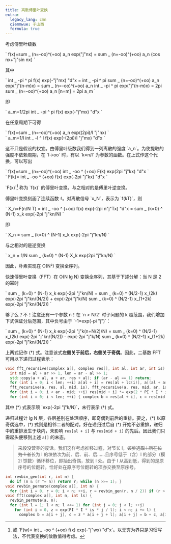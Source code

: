 ```yaml
---
title: 离散傅里叶变换
extra:
  legacy_lang: cmn
  ciemmwue: 于山西
  formula: true
---
```


考虑傅里叶级数

<!--more-->

\`
f(x)=sum _ (n=-oo)^(+oo) a_n exp(\"j\"nx) = sum _ (n=-oo)^(+oo) a_n (cos nx+\"j\"sin nx)
\`

其中

\`
int _ -pi ^ pi f(x) exp(-\"j\"mx) \"d\"x = int _ -pi ^ pi sum _ (n=-oo)^(+oo) a_n exp(\"j\"(n-m)x)
= sum _ (n=-oo)^(+oo) a_n int _ -pi ^ pi exp(\"j\"(n-m)x) = 2pi sum _ (n=-oo)^(+oo) a_n [n=m] = 2pi a_m
\`

即

\`
a_m=1/2pi int _ -pi ^ pi f(x) exp(-\"j\"mx) \"d\"x
\`

在任意周期下可得

\`
f(x)=sum _ (n=-oo)^(+oo) a_n exp((2pi)/l \"j\"nx)
\`<br>
\`
a_m=1/l int _ -l ^ l f(x) exp(-(2pi)/l \"j\"mx) \"d\"x
\`

这不只是假设的权宜。由傅里叶级数我们得到一列离散的强度 \`a_n\`。为使提取的强度不依赖周期，在 \`l->oo\` 时，有以 \`k=n/l\` 为参数的函数。在上式作这个代换，可以写出

\`
f(x)=sum _ (n=-oo)^(+oo) int _ -oo ^ (+oo) F(k) exp(2pi \"j\"kx) \"d\"x
\`<br>
\`
F(k)= int _ -oo ^ (+oo) f(x) exp(-2pi \"j\"kx) \"d\"x
\`

[^wdd]: 或 \`F(w)= int _ -oo ^ (+oo) f(x) exp(-\"j\"wx) \"d\"x\`。以无穷为界只是习惯写法，不代表变换的敛散值得考虑。

\`F(x)\`[^wdd] 称为 \`f(x)` 的傅里叶变换，与之相对的是傅里叶逆变换。

傅里叶变换刻画了连续函数 `f`。对离散信号 \`x_N\`，表示为 \`f(kT)\`，则

\`
X_n=F(n/N T) = int _ -oo ^ (+oo) f(x) exp(-2pi n\"j\"Tx) \"d\"x = sum _ (k=0) ^ (N-1) x_k exp(-2pi \"j\"kn/N)
\`

即

\`
X_n = sum _ (k=0) ^ (N-1) x_k exp(-2pi \"j\"kn/N)
\`

与之相对的是逆变换

\`
x_n = 1/N sum _ (k=0) ^ (N-1) X_k exp(2pi \"j\"kn/N)
\`

因此，朴素实现在 O(N²) 变换全序列。

快速傅里叶变换（FFT）在 O(N lg N) 变换全序列，其基于下述分解：当 N 是 2 的幂时

\`
sum _ (k=0) ^ (N-1) x_k exp(-2pi \"j\"kn/N) = sum _ (k=0) ^ (N/2-1) x_(2k) exp(-2pi \"j\"kn/(N/2)) + exp(-2pi \"j\"k/N) sum _ (k=0) ^ (N/2-1) x_(1+2k) exp(-2pi \"j\"kn/(N/2))
\`

够了么？不！注意还有一个参数 n！在 \`n > N/2\` 时子问题的 k 超范围，我们增加下式保证分后范围，其中负号由于 \`-1=exp(-pi \"j\")\`：

\`
sum _ (k=0) ^ (N-1) x_k exp(-2pi \"j\"k(n+N/2)/N) = sum _ (k=0) ^ (N/2-1) x_(2k) exp(-2pi \"j\"kn/(N/2)) - exp(-2pi \"j\"k/N) sum _ (k=0) ^ (N/2-1) x_(1+2k) exp(-2pi \"j\"kn/(N/2))
\`

上两式记作 (†) 式。注意该式**左侧关于前后，右侧关于奇偶**。因此，二基数 FFT 可用以下递归过程表示：

```cpp
void fft_recursive(complex a[], complex res[], int al, int ar, int is) {
  int mid = al + ar >> 1, len = ar - al >> 1;
  std::copy(a + al, a + ar, res + al); if (ar - al == 1) return;
  for (int i = 0; i < len; ++i) a[al + i] = res[al + lc(i)], a[(al + ar) / 2 + i] = res[al + rc(i)];
  fft_recursive(a, res, al, mid, is), fft_recursive(a, res, mid, ar, is);
  for (int i = 0; i < ar - mid; ++i) res[mid + i] *= exp(2 * PI * I * is * i / len); // (*)
  for (int i = 0; i < len; ++i) { complex b = res[al + i], c = res[mid + i]; res[al + i] += c, res[mid + i] = b - c; }}
```

其中 (\*) 式表示项 \`exp(-2pi \"j\"k/N)\`，末行表示 (†) 式。

递归过程计 lg N 层，各层差别在处理顺序，即奇偶到前后的重排。要之，(\*) 以原奇偶选中，(†) 式则是相邻二者的配对。好在递归过后自 (\*) 开始不必重排，递归中的重排发生于块内，未影响 `res[al + i]` 与 `res[mid + i]` 的先后。因此我们只需起头便移到上述 `a[]` 的末态。

> 来段没营养的废话。我们这样考虑推移过程，对节长 l，~~该步选取 l 所在位为 1 者~~长为 l 的块依次为前、后、前、后……且序号低于（含）l 的部分（模 2l 馀数）循环移位，即抽出奇偶，放到 l 处。由于 l 从高到低，得到的是原序号的位翻转。恰好处在原序号位翻转的项亦交换至原序号。

```cpp
int revbin_gen(int r, int n) {
  do if (n & (r ^= n)) return r; while (n >>= 1); }
void revbin_permute(complex a[], int n) {
  for (int i = 0, r = 0; i < n; ++i, r = revbin_gen(r, n / 2)) if (r > i) swap(a[i], a[r]); }
void fft(complex a[], int n, int ls) {
  revbin_permute(a, n);
  for (int l = 1; l < n; l <<= 1) for (int j = 0; j < l; ++j)
    for (int i = 0, z = exp(PI * I * is * j / l); i < n; i += l) {
      complex b = a[i + j], c = z * a[i + j + l]; a[i + j] = b + c, a[i + j + l] = b - c; }}
```